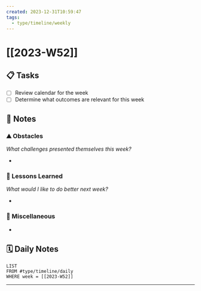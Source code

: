 ```yaml
---
created: 2023-12-31T10:59:47
tags:
  - type/timeline/weekly
---
```


# [[2023-W52]]


## 📋 Tasks

- [ ] Review calendar for the week
- [ ] Determine what outcomes are relevant for this week

## 📝 Notes

### ⛰ Obstacles

_What challenges presented themselves this week?_

- 

### 🎒 Lessons Learned

_What would I like to do better next week?_

- 

### 📖 Miscellaneous

- 

## 🗓️ Daily Notes

```dataview
LIST
FROM #type/timeline/daily
WHERE week = [[2023-W52]]
```

---

